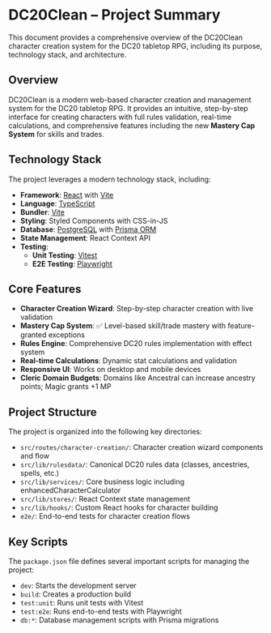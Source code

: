 # DC20Clean – Project Summary

This document provides a comprehensive overview of the DC20Clean character creation system for the DC20 tabletop RPG, including its purpose, technology stack, and architecture.

## Overview

DC20Clean is a modern web-based character creation and management system for the DC20 tabletop RPG. It provides an intuitive, step-by-step interface for creating characters with full rules validation, real-time calculations, and comprehensive features including the new **Mastery Cap System** for skills and trades.

## Technology Stack

The project leverages a modern technology stack, including:

- **Framework**: [React](https://react.dev/) with [Vite](https://vitejs.dev/)
- **Language**: [TypeScript](https://www.typescriptlang.org/)
- **Bundler**: [Vite](https://vitejs.dev/)
- **Styling**: Styled Components with CSS-in-JS
- **Database**: [PostgreSQL](https://www.postgresql.org/) with [Prisma ORM](https://www.prisma.io/)
- **State Management**: React Context API
- **Testing**:
  - **Unit Testing**: [Vitest](https://vitest.dev/)
  - **E2E Testing**: [Playwright](https://playwright.dev/)

## Core Features

- **Character Creation Wizard**: Step-by-step character creation with live validation
- **Mastery Cap System**: ✅ Level-based skill/trade mastery with feature-granted exceptions
- **Rules Engine**: Comprehensive DC20 rules implementation with effect system
- **Real-time Calculations**: Dynamic stat calculations and validation
- **Responsive UI**: Works on desktop and mobile devices
- **Cleric Domain Budgets**: Domains like Ancestral can increase ancestry points; Magic grants +1 MP

## Project Structure

The project is organized into the following key directories:

- `src/routes/character-creation/`: Character creation wizard components and flow
- `src/lib/rulesdata/`: Canonical DC20 rules data (classes, ancestries, spells, etc.)
- `src/lib/services/`: Core business logic including enhancedCharacterCalculator
- `src/lib/stores/`: React Context state management
- `src/lib/hooks/`: Custom React hooks for character building
- `e2e/`: End-to-end tests for character creation flows

## Key Scripts

The `package.json` file defines several important scripts for managing the project:

- `dev`: Starts the development server
- `build`: Creates a production build
- `test:unit`: Runs unit tests with Vitest
- `test:e2e`: Runs end-to-end tests with Playwright
- `db:*`: Database management scripts with Prisma migrations
